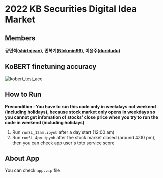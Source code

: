 # 2022 KB Securities Digital Idea Market
## Members 
**공민석([shirtnjean](https://github.com/shirtnjean)), 민복기([NIckmin96](https://github.com/NIckmin96)), 이윤주([duridudu](https://github.com/duridudu))**
## KoBERT finetuning accuracy
![kobert_test_acc](https://user-images.githubusercontent.com/81498680/160960601-09fed71f-21ad-40b8-a191-3cdea350bc43.png)
## How to Run
**Precondition : You have to run this code only in weekdays not weekend (including holidays), because stock market only opens in weekdays so you cannot get infomation of stocks' close price when you try to run the code in weekend (including holidays)**
1. Run `runSL_12am.ipynb` after a day start (12:00 am) 
2. Run `runSL_4pm.ipynb` after the stock market closed (around 4:00 pm), then you can check app user's toto service score
## About App
You can check `app.zip` file
